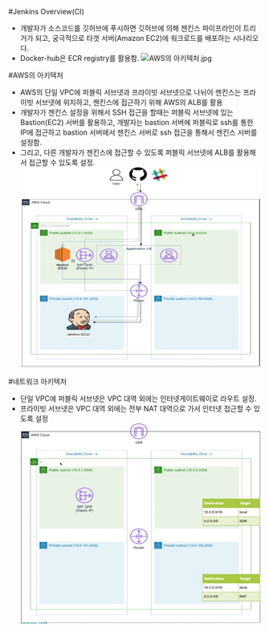 #Jenkins Overview(CI)
- 개발자가 소스코드를 깃허브에 푸시하면 깃허브에 의해 젠킨스 파이프라인이 트리거가 되고, 궁극적으로 타겟 서버(Amazon EC2)에 워크로드를 배포하는 시나리오다.
- Docker-hub은 ECR registry를 활용함.
<img src="https://github.com/Virusuki/Virusuki-DevOps_CI_Jenkins/blob/main/img/jenkins%20overview(CI)" width="550px" height="400px" title="px(픽셀) 크기 설정" alt="AWS의 아키텍처.jpg"></img><br/>


#AWS의 아키텍처
- AWS의 단일 VPC에 퍼블릭 서브넷과 프라이빗 서브넷으로 나뉘어 젠킨스는 프라이빗 서브넷에 위치하고, 젠킨스에 접근하기 위해 AWS의 ALB를 활용
- 개발자가 젠킨스 설정을 위해서 SSH 접근을 할때는 퍼블릭 서브넷에 있는 Bastion(EC2) 서버를 활용하고, 개발자는 bastion 서버에 퍼블릭로 ssh를 통한 IP에 접근하고 bastion 서버에서 젠킨스 서버로 ssh 접근을 통해서 젠킨스 서버를 설정함. 
- 그리고, 다른 개발자가 젠킨스에 접근할 수 있도록 퍼블릭 서브넷에 ALB를 활용해서 접근할 수 있도록 설정.
<img src="https://github.com/Virusuki/Virusuki-DevOps_CI_Jenkins/blob/main/img/AWS%EC%9D%98%20%EC%95%84%ED%82%A4%ED%85%8D%EC%B2%98.jpg" width="550px" height="400px" title="px(픽셀) 크기 설정" alt="AWS의 아키텍처"></img><br/>


#네트워크 아키텍처
- 단일 VPC에 퍼블릭 서브넷은 VPC 대역 외에는 인터넷게이트웨이로 라우트 설정.
- 프라이빗 서브넷은 VPC 대역 외에는 전부 NAT 대역으로 가서 인터넷 접근할 수 있도록 설정
<img src="https://github.com/Virusuki/Virusuki-DevOps_CI_Jenkins/blob/main/img/%EB%84%A4%ED%8A%B8%EC%9B%8C%ED%81%AC%20%EC%95%84%ED%82%A4%ED%85%8D%EC%B2%98.jpg" width="550px" height="400px" title="px(픽셀) 크기 설정" alt="네트워크 아키텍처"></img><br/>
